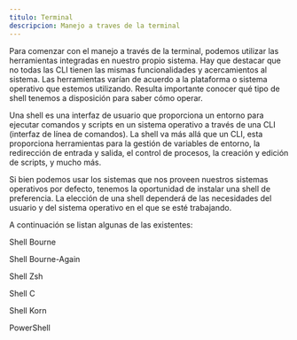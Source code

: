 ```yaml
---
titulo: Terminal
descripcion: Manejo a traves de la terminal
---
```



Para comenzar con el manejo a través de la terminal, podemos utilizar las 
herramientas integradas en nuestro propio sistema. 
Hay que destacar que no todas las CLI tienen las mismas funcionalidades y 
acercamientos al sistema. Las herramientas varían de acuerdo a la 
plataforma o sistema operativo que estemos utilizando. 
Resulta importante conocer qué tipo de shell tenemos a disposición 
para saber cómo operar.

Una shell es una interfaz de usuario que proporciona un entorno 
para ejecutar comandos y scripts en un sistema operativo a través de una CLI
(interfaz de línea de comandos). La shell va más allá que un CLI,
esta proporciona herramientas para la gestión de variables de entorno, 
la redirección de entrada y salida, el control de procesos, la creación 
y edición de scripts, y mucho más.

Si bien podemos usar los sistemas que nos proveen nuestros sistemas operativos
por defecto, tenemos la oportunidad de instalar una shell de preferencia.
La elección de una shell dependerá de las necesidades del usuario y del
sistema operativo en el que se esté trabajando.

A continuación se listan algunas de las existentes:

Shell Bourne
 
Shell Bourne-Again

Shell Zsh

Shell C

Shell Korn

PowerShell	
